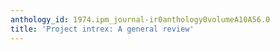 ```yaml
---
anthology_id: 1974.ipm_journal-ir0anthology0volumeA10A56.0
title: 'Project intrex: A general review'
---
```

